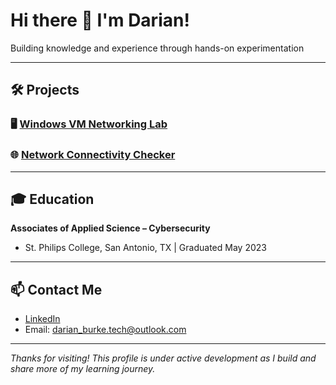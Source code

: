 # Hi there 👋 I'm Darian!

Building knowledge and experience through hands-on experimentation

---
## 🛠️ Projects

### 🖥️ [Windows VM Networking Lab](https://github.com/DarianBurke/VM_Lab)
### 🌐 [Network Connectivity Checker](https://github.com/DarianBurke/network-connectivity-checker)

---
## 🎓 Education

**Associates of Applied Science – Cybersecurity**  
- St. Philips College, San Antonio, TX | Graduated May 2023


---
## 📫 Contact Me
- [LinkedIn]()  
- Email: darian_burke.tech@outlook.com

---

*Thanks for visiting! This profile is under active development as I build and share more of my learning journey.*
